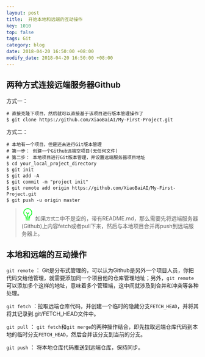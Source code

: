 ```yaml
---
layout: post
title:  开始本地和远端的互动操作
key: 1010
top: false
tags: Git
category: blog
date: 2018-04-20 16:50:00 +08:00
modify_date: 2018-04-20 16:50:00 +08:00
---
```


## 两种方式连接远端服务器Github

方式一：

```
# 直接克隆下项目，然后就可以直接基于该项目进行版本管理操作了
$ git clone https://github.com/XiaoBaiAI/My-First-Project.git
```

方式二：

```
# 本地有一个项目，但是还未进行Git版本管理
# 第一步： 创建一个Github远端空项目(无任何文件)
# 第二步： 本地项目进行Git版本管理，并设置远端服务器项目地址
$ cd your_local_project_directory
$ git init
$ git add -A
$ git commit -m "project init"
$ git remote add origin https://github.com/XiaoBaiAI/My-First-Project.git
$ git push -u origin master
```

> ![注意](https://github.com/yicm/Images/blob/master/common/tip_32.png?raw=true) 如果`方式二`中不是空的，带有README.md，那么需要先将远端服务器(Github)上内容fetch或者pull下来，然后与本地项目合并再push到远端服务器上。

## 本地和远端的互动操作

`git remote` ： Git是分布式管理的，可以认为Github是另外一个项目人员，你把代码交给他管理，就需要添加同一个项目他的仓库管理地址；另外，`git remote`可以添加多个这样的地址，意味着多个管理端，这中间就涉及到合并和冲突等各种处理。

`git fetch` ：拉取远端仓库代码，并创建一个临时的隐藏分支`FETCH_HEAD`，并将其将其记录到.git/FETCH_HEAD文件中。

`git pull` ： `git fetch`和`git merge`的两种操作结合，即先拉取远端仓库代码到本地的临时分支`FETCH_HEAD`，然后合并该分支到当前的分支。

`git push` ： 将本地仓库代码推送到远端仓库，保持同步。



